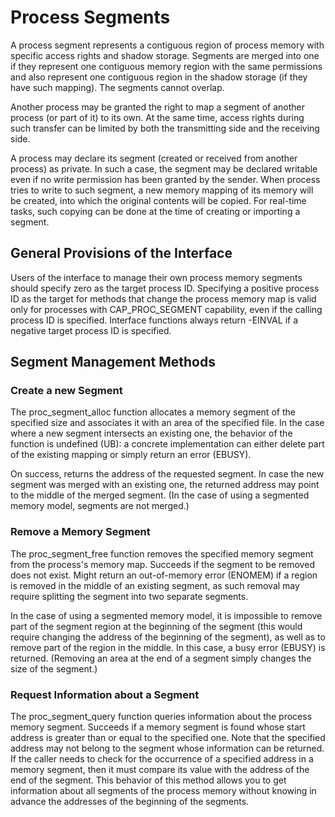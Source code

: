 # Process Segments

A process segment represents a contiguous region of process memory with
specific access rights and shadow storage. Segments are merged into one if
they represent one contiguous memory region with the same permissions and
also represent one contiguous region in the shadow storage (if they have
such mapping). The segments cannot overlap.

Another process may be granted the right to map a segment of another process
(or part of it) to its own. At the same time, access rights during such
transfer can be limited by both the transmitting side and the receiving side.

A process may declare its segment (created or received from another process)
as private. In such a case, the segment may be declared writable even if no
write permission has been granted by the sender. When process tries to write
to such segment, a new memory mapping of its memory will be created, into
which the original contents will be copied. For real-time tasks, such copying
can be done at the time of creating or importing a segment.

## General Provisions of the Interface

Users of the interface to manage their own process memory segments should
specify zero as the target process ID. Specifying a positive process ID as
the target for methods that change the process memory map is valid only for
processes with CAP\_PROC\_SEGMENT capability, even if the calling process ID
is specified. Interface functions always return -EINVAL if a negative target
process ID is specified.

## Segment Management Methods

### Create a new Segment

The proc\_segment\_alloc function allocates a memory segment of the specified
size and associates it with an area of the specified file. In the case where
a new segment intersects an existing one, the behavior of the function is
undefined (UB): a concrete implementation can either delete part of the
existing mapping or simply return an error (EBUSY).

On success, returns the address of the requested segment. In case the new
segment was merged with an existing one, the returned address may point to
the middle of the merged segment. (In the case of using a segmented memory
model, segments are not merged.)

### Remove a Memory Segment

The proc\_segment\_free function removes the specified memory segment from
the process's memory map. Succeeds if the segment to be removed does not
exist. Might return an out-of-memory error (ENOMEM) if a region is removed in
the middle of an existing segment, as such removal may require splitting the
segment into two separate segments.

In the case of using a segmented memory model, it is impossible to remove
part of the segment region at the beginning of the segment (this would
require changing the address of the beginning of the segment), as well as to
remove part of the region in the middle. In this case, a busy error (EBUSY)
is returned. (Removing an area at the end of a segment simply changes the
size of the segment.)

### Request Information about a Segment

The proc\_segment\_query function queries information about the process
memory segment. Succeeds if a memory segment is found whose start address is
greater than or equal to the specified one. Note that the specified address
may not belong to the segment whose information can be returned. If the
caller needs to check for the occurrence of a specified address in a memory
segment, then it must compare its value with the address of the end of the
segment. This behavior of this method allows you to get information about all
segments of the process memory without knowing in advance the addresses of
the beginning of the segments.
